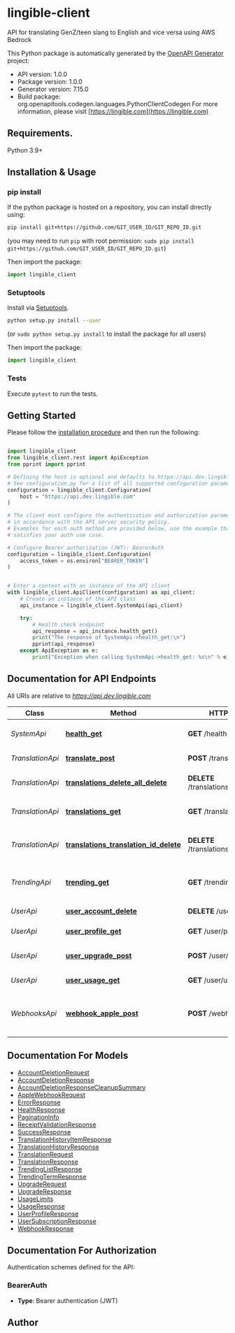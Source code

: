 # lingible-client
API for translating GenZ/teen slang to English and vice versa using AWS Bedrock

This Python package is automatically generated by the [OpenAPI Generator](https://openapi-generator.tech) project:

- API version: 1.0.0
- Package version: 1.0.0
- Generator version: 7.15.0
- Build package: org.openapitools.codegen.languages.PythonClientCodegen
For more information, please visit [https://lingible.com](https://lingible.com)

## Requirements.

Python 3.9+

## Installation & Usage
### pip install

If the python package is hosted on a repository, you can install directly using:

```sh
pip install git+https://github.com/GIT_USER_ID/GIT_REPO_ID.git
```
(you may need to run `pip` with root permission: `sudo pip install git+https://github.com/GIT_USER_ID/GIT_REPO_ID.git`)

Then import the package:
```python
import lingible_client
```

### Setuptools

Install via [Setuptools](http://pypi.python.org/pypi/setuptools).

```sh
python setup.py install --user
```
(or `sudo python setup.py install` to install the package for all users)

Then import the package:
```python
import lingible_client
```

### Tests

Execute `pytest` to run the tests.

## Getting Started

Please follow the [installation procedure](#installation--usage) and then run the following:

```python

import lingible_client
from lingible_client.rest import ApiException
from pprint import pprint

# Defining the host is optional and defaults to https://api.dev.lingible.com
# See configuration.py for a list of all supported configuration parameters.
configuration = lingible_client.Configuration(
    host = "https://api.dev.lingible.com"
)

# The client must configure the authentication and authorization parameters
# in accordance with the API server security policy.
# Examples for each auth method are provided below, use the example that
# satisfies your auth use case.

# Configure Bearer authorization (JWT): BearerAuth
configuration = lingible_client.Configuration(
    access_token = os.environ["BEARER_TOKEN"]
)


# Enter a context with an instance of the API client
with lingible_client.ApiClient(configuration) as api_client:
    # Create an instance of the API class
    api_instance = lingible_client.SystemApi(api_client)

    try:
        # Health check endpoint
        api_response = api_instance.health_get()
        print("The response of SystemApi->health_get:\n")
        pprint(api_response)
    except ApiException as e:
        print("Exception when calling SystemApi->health_get: %s\n" % e)

```

## Documentation for API Endpoints

All URIs are relative to *https://api.dev.lingible.com*

Class | Method | HTTP request | Description
------------ | ------------- | ------------- | -------------
*SystemApi* | [**health_get**](docs/SystemApi.md#health_get) | **GET** /health | Health check endpoint
*TranslationApi* | [**translate_post**](docs/TranslationApi.md#translate_post) | **POST** /translate | Translate teen slang
*TranslationApi* | [**translations_delete_all_delete**](docs/TranslationApi.md#translations_delete_all_delete) | **DELETE** /translations/delete-all | Clear all slang translations
*TranslationApi* | [**translations_get**](docs/TranslationApi.md#translations_get) | **GET** /translations | Get slang translation history
*TranslationApi* | [**translations_translation_id_delete**](docs/TranslationApi.md#translations_translation_id_delete) | **DELETE** /translations/{translationId} | Delete specific slang translation
*TrendingApi* | [**trending_get**](docs/TrendingApi.md#trending_get) | **GET** /trending | Get trending GenZ slang terms
*UserApi* | [**user_account_delete**](docs/UserApi.md#user_account_delete) | **DELETE** /user/account | Delete user account
*UserApi* | [**user_profile_get**](docs/UserApi.md#user_profile_get) | **GET** /user/profile | Get user profile
*UserApi* | [**user_upgrade_post**](docs/UserApi.md#user_upgrade_post) | **POST** /user/upgrade | Upgrade user subscription
*UserApi* | [**user_usage_get**](docs/UserApi.md#user_usage_get) | **GET** /user/usage | Get usage statistics
*WebhooksApi* | [**webhook_apple_post**](docs/WebhooksApi.md#webhook_apple_post) | **POST** /webhook/apple | Apple webhook for subscription notifications


## Documentation For Models

 - [AccountDeletionRequest](docs/AccountDeletionRequest.md)
 - [AccountDeletionResponse](docs/AccountDeletionResponse.md)
 - [AccountDeletionResponseCleanupSummary](docs/AccountDeletionResponseCleanupSummary.md)
 - [AppleWebhookRequest](docs/AppleWebhookRequest.md)
 - [ErrorResponse](docs/ErrorResponse.md)
 - [HealthResponse](docs/HealthResponse.md)
 - [PaginationInfo](docs/PaginationInfo.md)
 - [ReceiptValidationResponse](docs/ReceiptValidationResponse.md)
 - [SuccessResponse](docs/SuccessResponse.md)
 - [TranslationHistoryItemResponse](docs/TranslationHistoryItemResponse.md)
 - [TranslationHistoryResponse](docs/TranslationHistoryResponse.md)
 - [TranslationRequest](docs/TranslationRequest.md)
 - [TranslationResponse](docs/TranslationResponse.md)
 - [TrendingListResponse](docs/TrendingListResponse.md)
 - [TrendingTermResponse](docs/TrendingTermResponse.md)
 - [UpgradeRequest](docs/UpgradeRequest.md)
 - [UpgradeResponse](docs/UpgradeResponse.md)
 - [UsageLimits](docs/UsageLimits.md)
 - [UsageResponse](docs/UsageResponse.md)
 - [UserProfileResponse](docs/UserProfileResponse.md)
 - [UserSubscriptionResponse](docs/UserSubscriptionResponse.md)
 - [WebhookResponse](docs/WebhookResponse.md)


<a id="documentation-for-authorization"></a>
## Documentation For Authorization


Authentication schemes defined for the API:
<a id="BearerAuth"></a>
### BearerAuth

- **Type**: Bearer authentication (JWT)


## Author
